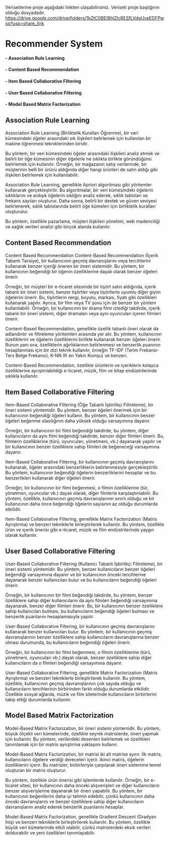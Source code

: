 Verisetlerine proje aşağıdaki linkten ulaşabilirsiniz. Veriseti proje başlığının olduğu dosyadadır.
https://drive.google.com/drive/folders/1kZtC0BEIBhlZlcRESfLVdgUveEDFPwsq?usp=share_link


# Recommender System 
 
#### - Association Rule Learning
#### - Content Based Recommendation
#### - Item Based Collaborative Filtering
#### - User Based Collaborative Filtering
#### - Model Based Matrix Factorization

## Association Rule Learning
#### 
Association Rule Learning 
(Birliktelik Kuralları Öğrenme), bir veri kümesindeki öğeler arasındaki sık ilişkileri belirlemek için kullanılan bir makine öğrenmesi tekniklerinden biridir.

Bu yöntem, bir veri kümesindeki öğeler arasındaki ilişkileri analiz etmek ve belirli bir öğe kümesinin diğer öğelerle ne sıklıkta birlikte göründüğünü belirlemek için kullanılır. Örneğin, bir mağazanın satış verilerinde, bir müşterinin belli bir ürünü aldığında diğer hangi ürünleri de satın aldığı gibi ilişkileri belirlemek için kullanılabilir.

Association Rule Learning, genellikle Apriori algoritması gibi yöntemler kullanarak gerçekleştirilir. Bu algoritmalar, bir veri kümesindeki öğelerin sıklıklarını ve ardışık öğelerin sıklığını analiz ederek, sıklık tabloları ve frekans sayıları oluşturur. Daha sonra, belirli bir destek ve güven seviyesi belirlenerek, sıklık tablolarında belirli öğe kümeleri için birliktelik kuralları oluşturulur.

Bu yöntem, özellikle pazarlama, müşteri ilişkileri yönetimi, web madenciliği ve sağlık verileri analizi gibi birçok alanda kullanılır.
## Content Based Recommendation
#### 
Content Based Recommendation
Content-Based Recommendation (İçerik Tabanlı Tavsiye), bir kullanıcının geçmiş davranışlarını veya tercihlerini kullanarak benzer içeriği öneren bir öneri sistemidir. Bu yöntem, bir kullanıcının beğendiği bir öğenin özelliklerine dayalı olarak benzer öğeleri önerir.

Örneğin, bir müşteri bir e-ticaret sitesinde bir tişört satın aldığında, içerik tabanlı bir öneri sistemi, benzer tişörtler veya tişörtlerle uyumlu diğer giyim öğelerini önerir. Bu, tişörtlerin rengi, boyutu, markası, fiyatı gibi özellikleri kullanarak yapılır. Ayrıca, bir film veya TV şovu için de benzer bir yöntem kullanılabilir. Örneğin, bir kullanıcının bir drama filmi izlediği takdirde, içerik tabanlı bir öneri sistemi, diğer dramaları veya aynı oyuncuları içeren filmleri önerir.

Content-Based Recommendation, genellikle özellik tabanlı öneri olarak da adlandırılır ve filtreleme yöntemleri arasında yer alır. Bu yöntem, kullanıcının özelliklerini ve öğelerin özelliklerini birlikte kullanarak benzer öğeleri önerir. Bunun yanı sıra, özelliklerin ağırlıklarının belirlenmesi ve benzerlik puanının hesaplanması için bir dizi teknik kullanılır, örneğin TF-IDF (Terim Frekansı-Ters Belge Frekansı), K-NN (K en Yakın Komşu) ve benzeri.

Content-Based Recommendation, özellikle ürünlerin ve içeriklerin kolayca özelliklerine ayrıştırılabildiği e-ticaret, müzik, film ve kitap endüstrilerinde sıklıkla kullanılır.

## Item Based Collaborative Filtering
####

Item-Based Collaborative Filtering (Öğe Tabanlı İşbirlikçi Filtreleme), bir öneri sistemi yöntemidir. Bu yöntem, benzer öğeleri önermek için bir kullanıcının beğendiği öğeleri kullanır. Bu yöntem, bir kullanıcının benzer öğeleri beğenme olasılığının daha yüksek olduğu varsayımına dayanır.

Örneğin, bir kullanıcının bir filmi beğendiği takdirde, bu yöntem, diğer kullanıcıların da aynı filmi beğendiği takdirde, benzer diğer filmleri önerir. Bu, filmlerin özelliklerine (türü, oyuncuları, yönetmeni, vb.) dayanarak yapılır ve bir kullanıcının benzer özelliklere sahip filmleri de beğeneceği varsayımına dayanır.

Item-Based Collaborative Filtering, bir kullanıcının geçmiş davranışlarını kullanarak, öğeler arasındaki benzerliklerin belirlenmesiyle gerçekleştirilir. Bu yöntem, kullanıcının beğendiği öğelerin benzerliklerini hesaplar ve bu benzerlikleri kullanarak diğer öğeleri önerir.

Örneğin, bir kullanıcının bir filmi beğenmesi, o filmin özelliklerine (tür, yönetmen, oyuncular vb.) dayalı olarak, diğer filmlerle karşılaştırılabilir. Bu yöntem, özellikle, kullanıcının geçmiş davranışlarının sınırlı olduğu ve bir kullanıcının daha önce beğendiği öğelerin sayısının az olduğu durumlarda etkilidir.

Item-Based Collaborative Filtering, genellikle Matrix Factorization (Matris Ayrıştırma) ve benzeri tekniklerle birleştirilerek kullanılır. Bu yöntem, özellikle ürün ve içerik önerisi gibi e-ticaret, müzik ve film endüstrilerinde yaygın olarak kullanılır.

## User Based Collaborative Filtering
####
User-Based Collaborative Filtering (Kullanıcı Tabanlı İşbirlikçi Filtreleme), bir öneri sistemi yöntemidir. Bu yöntem, benzer kullanıcıların benzer öğeleri beğendiği varsayımına dayanır ve bir kullanıcının önceki tercihlerine dayanarak benzer kullanıcıları bulur ve bu kullanıcıların beğendiği öğeleri önerir.

Örneğin, bir kullanıcının bir filmi beğendiği takdirde, bu yöntem, benzer özelliklere sahip diğer kullanıcıların da aynı filmleri beğendiği varsayımına dayanarak, benzer diğer filmleri önerir. Bu, bir kullanıcının benzer özelliklere sahip kullanıcıları bulması, bu kullanıcıların beğendiği öğeleri bulması ve benzerlik puanlarını hesaplamasıyla yapılır.

User-Based Collaborative Filtering, bir kullanıcının geçmiş davranışlarını kullanarak benzer kullanıcıları bulur. Bu yöntem, bir kullanıcının geçmiş davranışlarının benzer özelliklere sahip kullanıcıların davranışlarına benzer olması durumunda, bu kullanıcıların beğendiği öğeleri önerir.

Örneğin, bir kullanıcının bir filmi beğenmesi, o filmin özelliklerine (türü, yönetmeni, oyuncuları vb.) dayalı olarak, benzer özelliklere sahip diğer kullanıcıların da o filmleri beğendiği varsayımına dayanır.

User-Based Collaborative Filtering, genellikle Matrix Factorization (Matris Ayrıştırma) ve benzeri tekniklerle birleştirilerek kullanılır. Bu yöntem, özellikle, kullanıcının geçmiş davranışlarının çok sayıda olduğu ve kullanıcıların tercihlerinin birbirinden farklı olduğu durumlarda etkilidir. Özellikle sosyal ağlarda, müzik ve film sitelerinde kullanıcıların birbirlerini takip ettiği durumlarda kullanılır.

## Model Based Matrix Factorization
#### 

Model-Based Matrix Factorization, bir öneri sistemi yöntemidir. Bu yöntem, büyük ölçekli veri kümelerinde, özellikle seyrek matrislerde, öneri yapmak için kullanılır. Bu yöntem, verilerdeki desenleri belirlemek ve özellikleri tanımlamak için bir matris ayrıştırma yaklaşımı kullanır.

Model-Based Matrix Factorization, bir matrisi iki alt matrise ayırır. İlk matris, kullanıcıların öğelere verdiği dereceleri içerir. İkinci matris, öğelerin özelliklerini içerir. Bu matrisler, birbirleriyle çarpılarak öneri sistemine temel oluşturan bir matris oluşturur.

Bu yöntem, özellikle ürün önerisi gibi işlemlerde kullanılır. Örneğin, bir e-ticaret sitesi, bir kullanıcının daha önceki alışverişleri ve diğer kullanıcıların benzer alışverişlerine dayanarak bir öneri yapabilir. Bu yöntem, bir kullanıcının beğenilerini daha iyi tahmin edebilir, çünkü kullanıcının daha önceki davranışlarını ve benzer özelliklere sahip diğer kullanıcıların davranışlarını analiz ederek benzerlik puanlarını hesaplar.

Model-Based Matrix Factorization, genellikle Gradient Descent (Gradyan İniş) ve benzeri tekniklerle birleştirilerek kullanılır. Bu yöntem, özellikle büyük veri kümelerinde etkili olabilir, çünkü matrislerdeki eksik verileri doldurabilir ve yeni özellikleri tanımlayabilir.